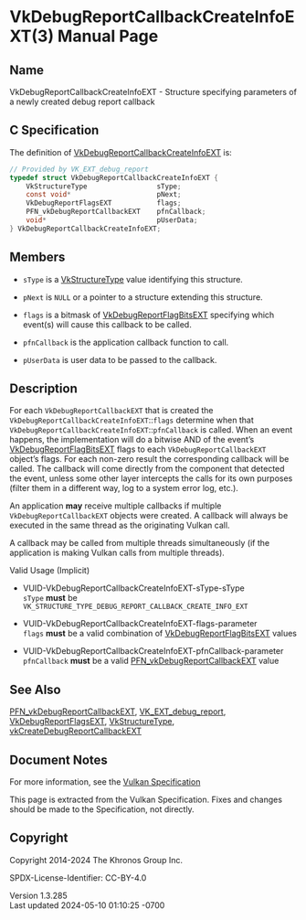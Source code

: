 # VkDebugReportCallbackCreateInfoEXT(3) Manual Page

## Name

VkDebugReportCallbackCreateInfoEXT - Structure specifying parameters of
a newly created debug report callback



## <a href="#_c_specification" class="anchor"></a>C Specification

The definition of
[VkDebugReportCallbackCreateInfoEXT](https://registry.khronos.org/vulkan/specs/1.3-extensions/man/html/VkDebugReportCallbackCreateInfoEXT.html)
is:

``` c
// Provided by VK_EXT_debug_report
typedef struct VkDebugReportCallbackCreateInfoEXT {
    VkStructureType                 sType;
    const void*                     pNext;
    VkDebugReportFlagsEXT           flags;
    PFN_vkDebugReportCallbackEXT    pfnCallback;
    void*                           pUserData;
} VkDebugReportCallbackCreateInfoEXT;
```

## <a href="#_members" class="anchor"></a>Members

- `sType` is a [VkStructureType](https://registry.khronos.org/vulkan/specs/1.3-extensions/man/html/VkStructureType.html) value identifying
  this structure.

- `pNext` is `NULL` or a pointer to a structure extending this
  structure.

- `flags` is a bitmask of
  [VkDebugReportFlagBitsEXT](https://registry.khronos.org/vulkan/specs/1.3-extensions/man/html/VkDebugReportFlagBitsEXT.html) specifying
  which event(s) will cause this callback to be called.

- `pfnCallback` is the application callback function to call.

- `pUserData` is user data to be passed to the callback.

## <a href="#_description" class="anchor"></a>Description

For each `VkDebugReportCallbackEXT` that is created the
`VkDebugReportCallbackCreateInfoEXT`::`flags` determine when that
`VkDebugReportCallbackCreateInfoEXT`::`pfnCallback` is called. When an
event happens, the implementation will do a bitwise AND of the event’s
[VkDebugReportFlagBitsEXT](https://registry.khronos.org/vulkan/specs/1.3-extensions/man/html/VkDebugReportFlagBitsEXT.html) flags to each
`VkDebugReportCallbackEXT` object’s flags. For each non-zero result the
corresponding callback will be called. The callback will come directly
from the component that detected the event, unless some other layer
intercepts the calls for its own purposes (filter them in a different
way, log to a system error log, etc.).

An application **may** receive multiple callbacks if multiple
`VkDebugReportCallbackEXT` objects were created. A callback will always
be executed in the same thread as the originating Vulkan call.

A callback may be called from multiple threads simultaneously (if the
application is making Vulkan calls from multiple threads).

Valid Usage (Implicit)

- <a href="#VUID-VkDebugReportCallbackCreateInfoEXT-sType-sType"
  id="VUID-VkDebugReportCallbackCreateInfoEXT-sType-sType"></a>
  VUID-VkDebugReportCallbackCreateInfoEXT-sType-sType  
  `sType` **must** be
  `VK_STRUCTURE_TYPE_DEBUG_REPORT_CALLBACK_CREATE_INFO_EXT`

- <a href="#VUID-VkDebugReportCallbackCreateInfoEXT-flags-parameter"
  id="VUID-VkDebugReportCallbackCreateInfoEXT-flags-parameter"></a>
  VUID-VkDebugReportCallbackCreateInfoEXT-flags-parameter  
  `flags` **must** be a valid combination of
  [VkDebugReportFlagBitsEXT](https://registry.khronos.org/vulkan/specs/1.3-extensions/man/html/VkDebugReportFlagBitsEXT.html) values

- <a href="#VUID-VkDebugReportCallbackCreateInfoEXT-pfnCallback-parameter"
  id="VUID-VkDebugReportCallbackCreateInfoEXT-pfnCallback-parameter"></a>
  VUID-VkDebugReportCallbackCreateInfoEXT-pfnCallback-parameter  
  `pfnCallback` **must** be a valid
  [PFN_vkDebugReportCallbackEXT](https://registry.khronos.org/vulkan/specs/1.3-extensions/man/html/PFN_vkDebugReportCallbackEXT.html)
  value

## <a href="#_see_also" class="anchor"></a>See Also

[PFN_vkDebugReportCallbackEXT](https://registry.khronos.org/vulkan/specs/1.3-extensions/man/html/PFN_vkDebugReportCallbackEXT.html),
[VK_EXT_debug_report](https://registry.khronos.org/vulkan/specs/1.3-extensions/man/html/VK_EXT_debug_report.html),
[VkDebugReportFlagsEXT](https://registry.khronos.org/vulkan/specs/1.3-extensions/man/html/VkDebugReportFlagsEXT.html),
[VkStructureType](https://registry.khronos.org/vulkan/specs/1.3-extensions/man/html/VkStructureType.html),
[vkCreateDebugReportCallbackEXT](https://registry.khronos.org/vulkan/specs/1.3-extensions/man/html/vkCreateDebugReportCallbackEXT.html)

## <a href="#_document_notes" class="anchor"></a>Document Notes

For more information, see the <a
href="https://registry.khronos.org/vulkan/specs/1.3-extensions/html/vkspec.html#VkDebugReportCallbackCreateInfoEXT"
target="_blank" rel="noopener">Vulkan Specification</a>

This page is extracted from the Vulkan Specification. Fixes and changes
should be made to the Specification, not directly.

## <a href="#_copyright" class="anchor"></a>Copyright

Copyright 2014-2024 The Khronos Group Inc.

SPDX-License-Identifier: CC-BY-4.0

Version 1.3.285  
Last updated 2024-05-10 01:10:25 -0700
